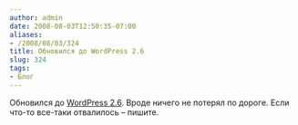 ```yaml
---
author: admin
date: 2008-08-03T12:50:35-07:00
aliases:
- /2008/08/03/324
title: Обновился до WordPress 2.6
slug: 324
tags:
- Блог
---
```


Обновился до [WordPress 2.6](http://wordpress.org/). Вроде ничего не потерял по дороге. Если что-то все-таки отвалилось – пишите.
